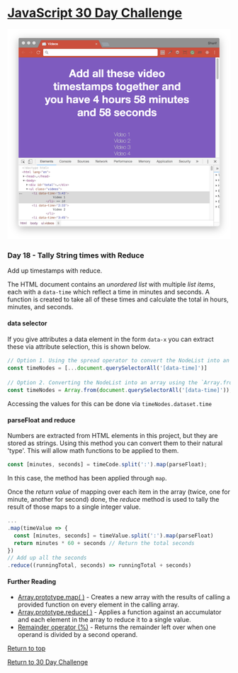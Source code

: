 # [JavaScript 30 Day Challenge](https://javascript30.com/)
![JavaScript30](./day18TallyTimesReduce.png)

### Day 18 - Tally String times with Reduce
Add up timestamps with reduce.

The HTML document contains an _unordered list_ with multiple _list items_, each with a `data-time` which reflect a time in minutes and seconds. A function is created to take all of these times and calculate the total in hours, minutes, and seconds.

#### data selector
If you give attributes a data element in the form `data-x` you can extract these via attribute selection, this is shown below.
```js
// Option 1. Using the spread operator to convert the NodeList into an array
const timeNodes = [...document.querySelectorAll('[data-time]')]

// Option 2. Converting the NodeList into an array using the `Array.from()` methods
const timeNodes = Array.from(document.querySelectorAll('[data-time]'));
```
Accessing the values for this can be done via `timeNodes.dataset.time`

#### parseFloat and reduce
Numbers are extracted from HTML elements in this project, but they are stored as strings. Using this method you can convert them to their natural 'type'. This will allow math functions to be applied to them.
```js
const [minutes, seconds] = timeCode.split(':').map(parseFloat);
```
In this case, the method has been applied through `map`.

Once the _return value_ of mapping over each item in the array (twice, one for minute, another for second) done, the _reduce_  method is used to tally the result of those maps to a single integer value.
```js
...
.map(timeValue => {
  const [minutes, seconds] = timeValue.split(':').map(parseFloat)
  return minutes * 60 + seconds // Return the total seconds
})
// Add up all the seconds
.reduce((runningTotal, seconds) => runningTotal + seconds)
```

#### Further Reading
- [Array.prototype.map( )](https://developer.mozilla.org/en-US/docs/Web/JavaScript/Reference/Global_Objects/Array/Map) - Creates a new array with the results of calling a provided function on every element in the calling array.
- [Array.prototype.reduce( )](https://developer.mozilla.org/en-US/docs/Web/JavaScript/Reference/Global_Objects/Array/Reduce) - Applies a function against an accumulator and each element in the array to reduce it to a single value.
- [Remainder operator (%)](https://developer.mozilla.org/en-US/docs/Web/JavaScript/Reference/Operators/Arithmetic_Operators#Remainder_%28%29) - Returns the remainder left over when one operand is divided by a second operand.

[Return to top](#javascript-30-day-challenge)

[Return to 30 Day Challenge](../../README.md)
